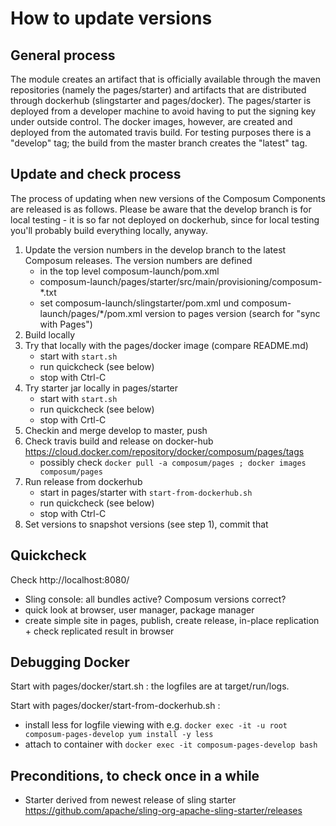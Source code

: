 # How to update versions

## General process

The module creates an artifact that is officially available through the maven repositories
(namely the pages/starter) and artifacts that are distributed through dockerhub (slingstarter and pages/docker).
The pages/starter is deployed from a developer machine to avoid having to put the signing key under outside control.
The docker images, however, are created and deployed from the automated travis build. For testing purposes there is
a "develop" tag; the build from the master branch creates the "latest" tag.

## Update and check process

The process of updating when new versions of the Composum Components are released is as follows. Please be aware that
the develop branch is for local testing - it is so far not deployed on dockerhub, since for local testing you'll
probably build everything locally, anyway.

1. Update the version numbers in the develop branch to the latest Composum releases. The version numbers are defined 
    - in the top level composum-launch/pom.xml
    - composum-launch/pages/starter/src/main/provisioning/composum-*.txt
    - set composum-launch/slingstarter/pom.xml und composum-launch/pages/*/pom.xml version to pages version (search for "sync with Pages")
2. Build locally
3. Try that locally with the pages/docker image (compare README.md) 
    - start with `start.sh`
    - run quickcheck (see below)
    - stop with Ctrl-C
4. Try starter jar locally in pages/starter
    - start with `start.sh`
    - run quickcheck (see below)
    - stop with Crtl-C
5. Checkin and merge develop to master, push
6. Check travis build and release on docker-hub https://cloud.docker.com/repository/docker/composum/pages/tags
    - possibly check `docker pull -a composum/pages ; docker images composum/pages`
8. Run release from dockerhub
    - start in pages/starter with `start-from-dockerhub.sh`
    - run quickcheck (see below)
    - stop with Ctrl-C
9. Set versions to snapshot versions (see step 1), commit that

## Quickcheck

Check http://localhost:8080/
- Sling console: all bundles active? Composum versions correct? 
- quick look at browser, user manager, package manager
- create simple site in pages, publish, create release, in-place replication + check replicated result in browser

## Debugging Docker

Start with pages/docker/start.sh : the logfiles are at target/run/logs.

Start with pages/docker/start-from-dockerhub.sh : 
- install less for logfile viewing with e.g.
        `docker exec -it -u root composum-pages-develop yum install -y less`
- attach to container with `docker exec -it composum-pages-develop bash`     

## Preconditions, to check once in a while

- Starter derived from newest release of sling starter https://github.com/apache/sling-org-apache-sling-starter/releases 
